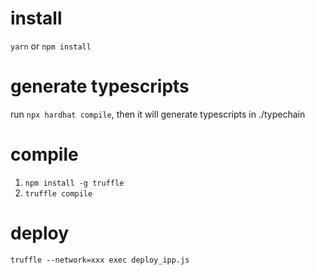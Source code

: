 # install
`yarn` or `npm install`

# generate typescripts
run `npx hardhat compile`, then it will generate typescripts in ./typechain

# compile
1. `npm install -g truffle`
2. `truffle compile`

# deploy
`truffle --network=xxx exec deploy_ipp.js`
